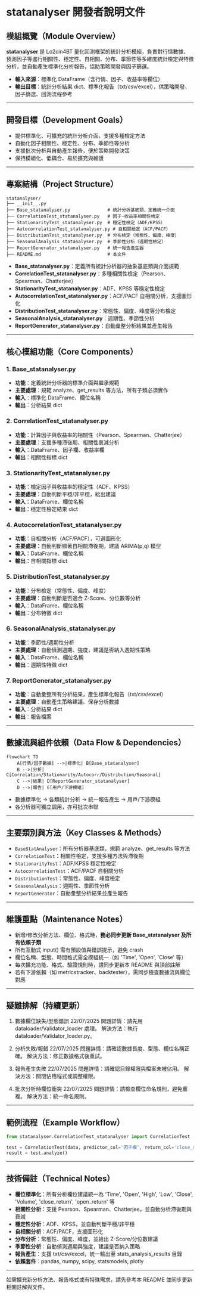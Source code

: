 # statanalyser 開發者說明文件

## 模組概覽（Module Overview）

**statanalyser** 是 Lo2cin4BT 量化回測框架的統計分析模組，負責對行情數據、預測因子等進行相關性、穩定性、自相關、分布、季節性等多維度統計檢定與特徵分析，並自動產生標準化分析報告，協助策略開發與因子篩選。

- **輸入來源**：標準化 DataFrame（含行情、因子、收益率等欄位）
- **輸出目標**：統計分析結果 dict、標準化報告（txt/csv/excel），供策略開發、因子篩選、回測流程參考

---

## 開發目標（Development Goals）

- 提供標準化、可擴充的統計分析介面，支援多種檢定方法
- 自動化因子相關性、穩定性、分布、季節性等分析
- 支援批次分析與自動產生報告，便於策略開發決策
- 保持模組化、低耦合、易於擴充與維護

---

## 專案結構（Project Structure）

```plaintext
statanalyser/
├── __init__.py
├── Base_statanalyser.py              # 統計分析基底類，定義統一介面
├── CorrelationTest_statanalyser.py   # 因子-收益率相關性檢定
├── StationarityTest_statanalyser.py  # 穩定性檢定（ADF/KPSS）
├── AutocorrelationTest_statanalyser.py # 自相關檢定（ACF/PACF）
├── DistributionTest_statanalyser.py  # 分布檢定（常態性、偏度、峰度）
├── SeasonalAnalysis_statanalyser.py  # 季節性分析（週期性檢定）
├── ReportGenerator_statanalyser.py   # 統一報告產生器
├── README.md                         # 本文件
```

- **Base_statanalyser.py**：定義所有統計分析器的抽象基底類與介面規範
- **CorrelationTest_statanalyser.py**：多種相關性檢定（Pearson、Spearman、Chatterjee）
- **StationarityTest_statanalyser.py**：ADF、KPSS 等穩定性檢定
- **AutocorrelationTest_statanalyser.py**：ACF/PACF 自相關分析，支援圖形化
- **DistributionTest_statanalyser.py**：常態性、偏度、峰度等分布檢定
- **SeasonalAnalysis_statanalyser.py**：週期性、季節性分析
- **ReportGenerator_statanalyser.py**：自動彙整分析結果並產生報告

---

## 核心模組功能（Core Components）

### 1. Base_statanalyser.py
- **功能**：定義統計分析器的標準介面與繼承規範
- **主要處理**：規範 analyze、get_results 等方法，所有子類必須實作
- **輸入**：標準化 DataFrame、欄位名稱
- **輸出**：分析結果 dict

### 2. CorrelationTest_statanalyser.py
- **功能**：計算因子與收益率的相關性（Pearson、Spearman、Chatterjee）
- **主要處理**：支援多種滯後期、相關性衰減分析
- **輸入**：DataFrame、因子欄、收益率欄
- **輸出**：相關性指標 dict

### 3. StationarityTest_statanalyser.py
- **功能**：檢定因子與收益率的穩定性（ADF、KPSS）
- **主要處理**：自動判斷平穩/非平穩，給出建議
- **輸入**：DataFrame、欄位名稱
- **輸出**：穩定性檢定結果 dict

### 4. AutocorrelationTest_statanalyser.py
- **功能**：自相關分析（ACF/PACF），可選圖形化
- **主要處理**：自動判斷顯著自相關滯後期，建議 ARIMA(p,q) 模型
- **輸入**：DataFrame、欄位名稱
- **輸出**：自相關指標 dict

### 5. DistributionTest_statanalyser.py
- **功能**：分布檢定（常態性、偏度、峰度）
- **主要處理**：自動判斷是否適合 Z-Score、分位數等分析
- **輸入**：DataFrame、欄位名稱
- **輸出**：分布特徵 dict

### 6. SeasonalAnalysis_statanalyser.py
- **功能**：季節性/週期性分析
- **主要處理**：自動偵測週期、強度，建議是否納入週期性策略
- **輸入**：DataFrame、欄位名稱
- **輸出**：週期性特徵 dict

### 7. ReportGenerator_statanalyser.py
- **功能**：自動彙整所有分析結果，產生標準化報告（txt/csv/excel）
- **主要處理**：自動產生策略建議、保存分析數據
- **輸入**：分析結果 dict
- **輸出**：報告檔案

---

## 數據流與組件依賴（Data Flow & Dependencies）

```mermaid
flowchart TD
    A[行情/因子數據] -->|標準化| B[Base_statanalyser]
    B -->|分析| C[Correlation/Stationarity/Autocorr/Distribution/Seasonal]
    C -->|結果| D[ReportGenerator_statanalyser]
    D -->|報告| E[用戶/下游模組]
```

- 數據標準化 → 各類統計分析 → 統一報告產生 → 用戶/下游模組
- 各分析器可獨立調用，亦可批次串聯

---

## 主要類別與方法（Key Classes & Methods）

- `BaseStatAnalyser`：所有分析器基底類，規範 analyze、get_results 等方法
- `CorrelationTest`：相關性檢定，支援多種方法與滯後期
- `StationarityTest`：ADF/KPSS 穩定性檢定
- `AutocorrelationTest`：ACF/PACF 自相關分析
- `DistributionTest`：常態性、偏度、峰度檢定
- `SeasonalAnalysis`：週期性、季節性分析
- `ReportGenerator`：自動彙整分析結果並產生報告

---

## 維護重點（Maintenance Notes）

- 新增/修改分析方法、欄位、格式時，**務必同步更新 Base_statanalyser 及所有依賴子類**
- 所有互動式 input() 需有預設值與錯誤提示，避免 crash
- 欄位名稱、型態、時間格式需全模組統一（如 'Time', 'Open', 'Close' 等）
- 每次擴充功能、格式、驗證規則時，請同步更新本 README 與頂部註解
- 若有下游依賴（如 metricstracker、backtester），需同步檢查數據流與欄位對應

---

## 疑難排解（持續更新）

1. 數據欄位缺失/型態錯誤 22/07/2025
問題詳情：請先用 dataloader/Validator_loader 處理。
解決方法：執行 dataloader/Validator_loader.py。

2. 分析失敗/報錯 22/07/2025
問題詳情：請確認數據長度、型態、欄位名稱正確。
解決方法：修正數據格式後重試。

3. 報告產生失敗 22/07/2025
問題詳情：請確認目錄權限與檔案未被佔用。
解決方法：關閉佔用程式或調整權限。

4. 批次分析時欄位衝突 22/07/2025
問題詳情：請檢查欄位命名規則，避免重複。
解決方法：統一命名規則。

---

## 範例流程（Example Workflow）

```python
from statanalyser.CorrelationTest_statanalyser import CorrelationTest

test = CorrelationTest(data, predictor_col='因子欄', return_col='close_return')
result = test.analyze()
```

---

## 技術備註（Technical Notes）

- **欄位標準化**：所有分析欄位建議統一為 'Time', 'Open', 'High', 'Low', 'Close', 'Volume', 'close_return', 'open_return' 等
- **相關性分析**：支援 Pearson、Spearman、Chatterjee，並自動分析滯後期與衰減
- **穩定性分析**：ADF、KPSS，並自動判斷平穩/非平穩
- **自相關分析**：ACF/PACF，支援圖形化
- **分布分析**：常態性、偏度、峰度，並給出 Z-Score/分位數建議
- **季節性分析**：自動偵測週期與強度，建議是否納入策略
- **報告產生**：支援 txt/csv/excel，統一輸出至 stats_analysis_results 目錄
- **依賴套件**：pandas, numpy, scipy, statsmodels, plotly

---

如需擴充新分析方法、報告格式或有特殊需求，請先參考本 README 並同步更新相關註解與文件。 